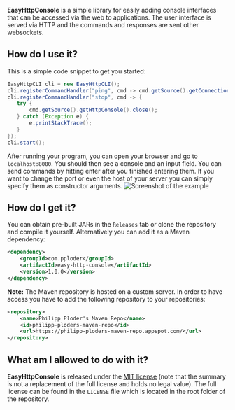 **EasyHttpConsole** is a simple library for easily adding console interfaces that can be accessed via the web to applications. The user interface is served via HTTP and the 
   commands and responses are sent other websockets.
   
## How do I use it?
This is a simple code snippet to get you started:
```java
EasyHttpCLI cli = new EasyHttpCLI();
cli.registerCommandHandler("ping", cmd -> cmd.getSource().getConnection().send("Pong."));
cli.registerCommandHandler("stop", cmd -> {
   try {
       cmd.getSource().getHttpConsole().close();
   } catch (Exception e) {
       e.printStackTrace();
   }
});
cli.start();
```
After running your program, you can open your browser and go to `localhost:8080`. You should then see a console and an input field. You can send commands by hitting enter after you finished entering them. If you want to change the port or even the host of your server you can simply specify them as constructor arguments.
![Screenshot of the example](http://imgur.com/oRUxFnB.png)

## How do I get it?
You can obtain pre-built JARs in the `Releases` tab or clone the repository and compile it yourself. Alternatively you can add it as a Maven dependency:
```xml
<dependency>
    <groupId>com.pploder</groupId>
    <artifactId>easy-http-console</artifactId>
    <version>1.0.0</version>
</dependency>
```
**Note:** The Maven repository is hosted on a custom server. In order to have access you have to add the following repository to your repositories:
```xml
<repository>
    <name>Philipp Ploder's Maven Repo</name>
    <id>philipp-ploders-maven-repo</id>
    <url>https://philipp-ploders-maven-repo.appspot.com/</url>
</repository>
```

## What am I allowed to do with it?
**EasyHttpConsole** is released under the [MIT license](https://tldrlegal.com/license/mit-license) (note that the summary is 
not a replacement of the full license and holds no legal value). The full license can be found in the `LICENSE` file which is located in the root folder of the repository.